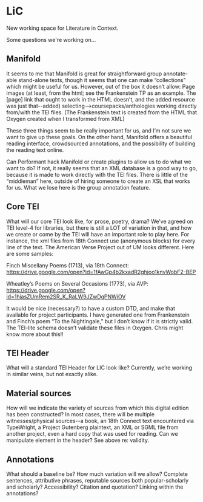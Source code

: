 # LiC

New working space for Literature in Context. 

Some questions we're working on...

## Manifold
It seems to me that Manifold is great for straightforward group annotate-able stand-alone texts, though it seems that one can make “collections” which might be useful for us. However, out of the box it doesn’t allow:
Page images (at least, from the html; see the Frankenstein TP as an example. The [page] link that ought to work in the HTML doesn’t, and the added resource was just that--added)
selecting-->coursepacks/anthologies
working directly from/with the TEI files. (The Frankenstein text is created from the HTML that Oxygen created when I transformed from XML)

These three things seem to be really important for us, and I’m not sure we want to give up these goals. On the other hand, Manifold offers a beautiful reading interface, crowdsourced annotations, and the possibility of building the reading text online. 

Can Performant hack Manifold or create plugins to allow us to do what we want to do? If not, it really seems that an XML database is a good way to go, because it is made to work directly with the TEI files. There is little of the “middleman” here, outside of hiring someone to create an XSL that works for us. What we lose here is the group annotation feature. 

## Core TEI
What will our core TEI look like, for prose, poetry, drama? We’ve agreed on TEI level-4 for libraries, but there is still a LOT of variation in that, and how we create or come by the TEI will have an important role to play here. For instance, the xml files from 18th Connect use <ab> (anonymous blocks) for every line of the text. The American Verse Project out of UM looks different. Here are some samples:

Finch Miscellany Poems (1713), via 18th Connect: https://drive.google.com/open?id=1fAwGp4b2kxadR2ghjoo1knvWobF2-BEP

Wheatley’s Poems on Several Occasions (1773), via AVP: 
https://drive.google.com/open?id=1hjasZUmRem2SR_K_RaLW9JZwDgPNWiOV 

It would be nice (necessary?) to have a custom DTD, and make that available for project participants. I have generated one from Frankenstein and Finch’s poem “To the Nightingale,” but I don’t know if it is strictly valid. The TEI-lite schema doesn’t validate these files in Oxygen. Chris might know more about this!!

## TEI Header
What will a standard TEI Header for LIC look like? Currently, we’re working in similar veins, but not exactly alike. 

## Material sources
How will we indicate the variety of sources from which this digital edition has been constructed? In most cases, there will be multiple witnesses/physical sources--a book, an 18th Connect text encountered via TypeWright, a Project Gutenberg plaintext, an XML or SGML file from another project, even a hard copy that was used for reading. Can we manipulate <sourcerDesc><imprint> element in the header? See above re: validity.

## Annotations
What should a baseline be? How much variation will we allow? Complete sentences, attributive phrases, reputable sources both popular-scholarly and scholarly? Accessibility? Citation and quotation? Linking within the annotations? 

